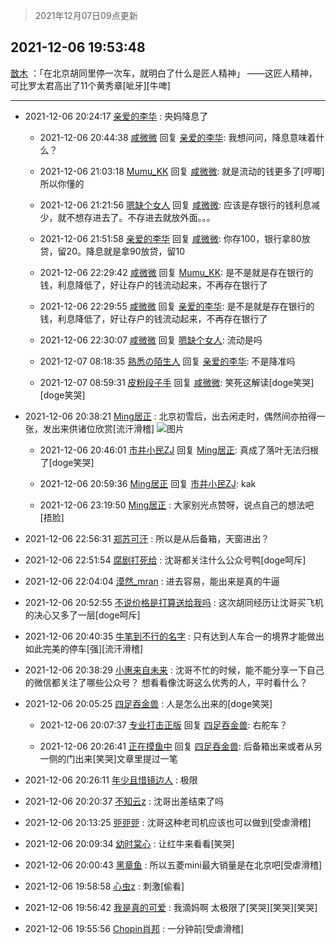 > 2021年12月07日09点更新
<link rel="stylesheet" href="https://cdn.jsdelivr.net/gh/taotie6/sampleJSON@main/css/photo_show.css">
<meta name="referrer" content="no-referrer" />


 ## 2021-12-06 19:53:48 

 [㪚木](https://www.coolapk.com/feed/31947415?shareKey=MTU3Mjc1YmRiYmE3NjFhZTBjNmI~) ：「在北京胡同里停一次车，就明白了什么是匠人精神」
——这匠人精神，可比罗太君高出了11个黄秀章[呲牙][牛啤] 

<div class="album">
</div>

 ------- 

- 2021-12-06 20:24:17 [亲爱的李华](uid=1323228) : 央妈降息了 

    - 2021-12-06 20:44:38 [咸微微](uid=1248718) 回复 [亲爱的李华](uid=1323228): 我想问问，降息意味着什么？ 

    - 2021-12-06 21:03:18 [Mumu_KK](uid=1355663) 回复 [咸微微](uid=1248718): 就是流动的钱更多了[哼唧]所以你懂的 

    - 2021-12-06 21:21:56 [嗯缺个女人](uid=2594982) 回复 [咸微微](uid=1248718): 应该是存银行的钱利息减少，就不想存进去了。不存进去就放外面。。。 

    - 2021-12-06 21:51:58 [亲爱的李华](uid=1323228) 回复 [咸微微](uid=1248718): 你存100，银行拿80放贷，留20。降息就是拿90放贷，留10 

    - 2021-12-06 22:29:42 [咸微微](uid=1248718) 回复 [Mumu_KK](uid=1355663): 是不是就是存在银行的钱，利息降低了，好让存户的钱流动起来，不再存在银行了 

    - 2021-12-06 22:29:55 [咸微微](uid=1248718) 回复 [亲爱的李华](uid=1323228): 是不是就是存在银行的钱，利息降低了，好让存户的钱流动起来，不再存在银行了 

    - 2021-12-06 22:30:07 [咸微微](uid=1248718) 回复 [嗯缺个女人](uid=2594982): 流动是吗 

    - 2021-12-07 08:18:35 [熟悉の陌生人](uid=1933728) 回复 [亲爱的李华](uid=1323228): 不是降准吗 

    - 2021-12-07 08:59:31 [皮粉段子手](uid=884077) 回复 [咸微微](uid=1248718): 笑死这解读[doge笑哭][doge笑哭] 

- 2021-12-06 20:38:21 [Ming居正](uid=3232346) : 北京初雪后，出去闲走时，偶然间亦拍得一张，发出来供诸位欣赏[流汗滑稽] ![图片](https://image.coolapk.com/feed/2021/1206/20/3232346_cb06c007_4135_5332_416@2495x3322.jpeg)

    - 2021-12-06 20:46:01 [市井小民ZJ](uid=4269435) 回复 [Ming居正](uid=3232346): 真成了落叶无法归根了[doge笑哭] 

    - 2021-12-06 20:59:36 [Ming居正](uid=3232346) 回复 [市井小民ZJ](uid=4269435): kak 

    - 2021-12-06 23:19:50 [Ming居正](uid=3232346) : 大家别光点赞呀，说点自己的想法吧[捂脸] 

- 2021-12-06 22:56:31 [郑苏可汗](uid=678781) : 所以是从后备箱，天窗进出？ 

- 2021-12-06 22:51:54 [腐剧打死给](uid=1391153) : 沈哥都关注什么公众号鸭[doge呵斥] 

- 2021-12-06 22:04:04 [漠然_mran](uid=2019902) : 进去容易，能出来是真的牛逼 

- 2021-12-06 20:52:55 [不说价格是打算送给我吗](uid=3415876) : 这次胡同经历让沈哥买飞机的决心又多了一层[doge呵斥] 

- 2021-12-06 20:40:35 [牛笔到不行的名字](uid=2374460) : 只有达到人车合一的境界才能做出如此完美的停车[强][流汗滑稽] 

- 2021-12-06 20:38:29 [小惠来自未来](uid=847097) : 沈哥不忙的时候，能不能分享一下自己的微信都关注了哪些公众号？  想看看像沈哥这么优秀的人，平时看什么？ 

- 2021-12-06 20:05:25 [四足吞金兽](uid=2416312) : 人是怎么出来的[doge笑哭] 

    - 2021-12-06 20:07:37 [专业打击正版](uid=6543891) 回复 [四足吞金兽](uid=2416312): 右舵车？ 

    - 2021-12-06 20:26:41 [正在摸鱼中](uid=1977355) 回复 [四足吞金兽](uid=2416312): 后备箱出来或者从另一侧的门出来[笑哭]文章里提过一笔 

- 2021-12-06 20:26:11 [年少且惜镜边人](uid=1841889) : 极限 

- 2021-12-06 20:20:37 [不知云z](uid=5657858) : 沈哥出差结束了吗 

- 2021-12-06 20:13:25 [戼戼戼](uid=4044548) : 沈哥这种老司机应该也可以做到[受虐滑稽] 

- 2021-12-06 20:09:34 [幼时棠心](uid=1017379) : 让红牛来看看[笑哭] 

- 2021-12-06 20:00:43 [黑章鱼](uid=1544882) : 所以五菱mini最大销量是在北京吧[受虐滑稽] 

- 2021-12-06 19:58:58 [心虫z](uid=151532) : 刺激[偷看] 

- 2021-12-06 19:56:42 [我是真的可爱](uid=731138) : 我滴妈啊  太极限了[笑哭][笑哭][笑哭] 

- 2021-12-06 19:55:56 [Chopin肖邦](uid=2429092) : 一分钟前[受虐滑稽] 

